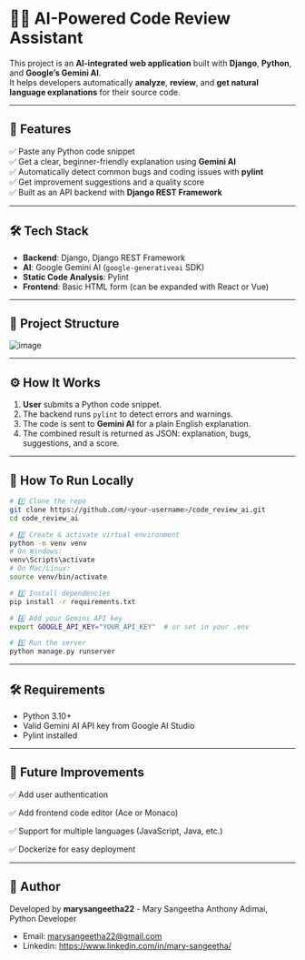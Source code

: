 # 🧠✨ AI-Powered Code Review Assistant

This project is an **AI-integrated web application** built with **Django**, **Python**, and **Google’s Gemini AI**.  
It helps developers automatically **analyze**, **review**, and **get natural language explanations** for their source code.

---

## 🚀 Features

✅ Paste any Python code snippet  
✅ Get a clear, beginner-friendly explanation using **Gemini AI**  
✅ Automatically detect common bugs and coding issues with **pylint**  
✅ Get improvement suggestions and a quality score  
✅ Built as an API backend with **Django REST Framework**

---

## 🛠️ Tech Stack

- **Backend**: Django, Django REST Framework  
- **AI**: Google Gemini AI (`google-generativeai` SDK)  
- **Static Code Analysis**: Pylint  
- **Frontend**: Basic HTML form (can be expanded with React or Vue)

---

## 📂 Project Structure

![image](https://github.com/user-attachments/assets/05253c64-9b80-4166-a77d-3eba7799d38b)


---

## ⚙️ How It Works

1. **User** submits a Python code snippet.  
2. The backend runs `pylint` to detect errors and warnings.  
3. The code is sent to **Gemini AI** for a plain English explanation.  
4. The combined result is returned as JSON: explanation, bugs, suggestions, and a score.

---

## 🚦 How To Run Locally

```bash
# 1️⃣ Clone the repo
git clone https://github.com/<your-username>/code_review_ai.git
cd code_review_ai

# 2️⃣ Create & activate virtual environment
python -m venv venv
# On Windows:
venv\Scripts\activate
# On Mac/Linux:
source venv/bin/activate

# 3️⃣ Install dependencies
pip install -r requirements.txt

# 4️⃣ Add your Gemini API key
export GOOGLE_API_KEY="YOUR_API_KEY"  # or set in your .env

# 5️⃣ Run the server
python manage.py runserver
```
---

## 🛠️ Requirements
- Python 3.10+ 
- Valid Gemini AI API key from Google AI Studio
- Pylint installed

---
## 📣 Future Improvements

✅ Add user authentication

✅ Add frontend code editor (Ace or Monaco)  

✅ Support for multiple languages (JavaScript, Java, etc.) 

✅ Dockerize for easy deployment 

---
## 👋 Author
Developed by **marysangeetha22** - Mary Sangeetha Anthony Adimai, Python Developer
- Email: marysangeetha22@gmail.com
- Linkedin: https://www.linkedin.com/in/mary-sangeetha/
